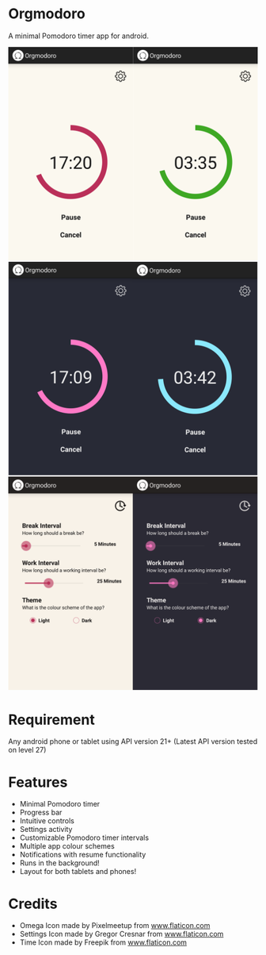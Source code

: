 # Orgmodoro
A minimal Pomodoro timer app for android.

![Light theme: work and break mode](img/lightDemo.png "Light theme: work and break mode")
![Dark theme: work and break mode](img/darkDemo.png "Dark theme: work and break mode")
![Settings activity: light and dark mode](img/settingsDemo.png "Settings activity: light and dark mode")

# Requirement
Any android phone or tablet using API version 21+ (Latest API version tested on level 27)

# Features
- Minimal Pomodoro timer
- Progress bar
- Intuitive controls
- Settings activity
- Customizable Pomodoro timer intervals
- Multiple app colour schemes
- Notifications with resume functionality
- Runs in the background!
- Layout for both tablets and phones!

# Credits
 - Omega Icon made by Pixelmeetup from www.flaticon.com
 - Settings Icon made by Gregor Cresnar from www.flaticon.com
 - Time Icon made by Freepik from www.flaticon.com
